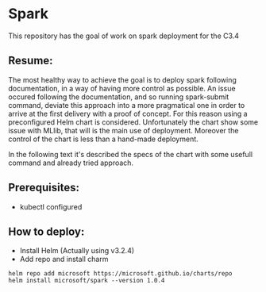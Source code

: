# Spark
This repository has the goal of work on spark deployment for the C3.4

## Resume:
The most healthy way to achieve the goal is to deploy spark following documentation, in a way of having more control as possible.
An issue occured following the documentation, and so running spark-submit command, deviate this approach into a more pragmatical one in order to arrive at the first delivery with a proof of concept.
For this reason using a preconfigured Helm chart is considered. Unfortunately the chart show some issue with MLlib, that will is the main use of deployment. Moreover the control of the chart is less than a hand-made deployment.

In the following text it's described the specs of the chart with some usefull command and already tried approach.

## Prerequisites:
* kubectl configured

## How to deploy:
* Install Helm (Actually using v3.2.4)
* Add repo and install charm
```
helm repo add microsoft https://microsoft.github.io/charts/repo
helm install microsoft/spark --version 1.0.4
```
